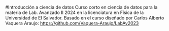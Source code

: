 #Introducción a ciencia de datos
Curso corto en ciencia de datos para la materia de Lab. Avanzado II 2024 en la licenciatura en Física de la Universidad de El Salvador.
Basado en el curso diseñado por Carlos Alberto Vaquera Araujo: https://github.com/Vaquera-Araujo/LabAv2023
